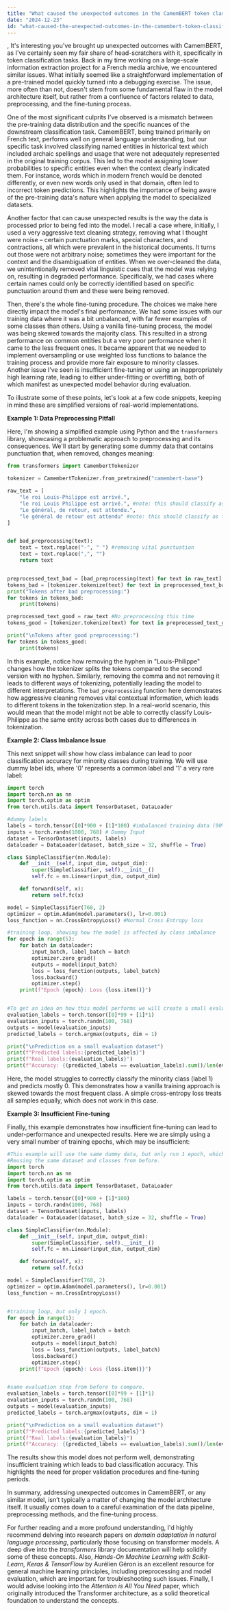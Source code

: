 ```yaml
---
title: "What caused the unexpected outcomes in the CamemBERT token classification model?"
date: "2024-12-23"
id: "what-caused-the-unexpected-outcomes-in-the-camembert-token-classification-model"
---
```


,  It's interesting you've brought up unexpected outcomes with CamemBERT, as I've certainly seen my fair share of head-scratchers with it, specifically in token classification tasks. Back in my time working on a large-scale information extraction project for a French media archive, we encountered similar issues. What initially seemed like a straightforward implementation of a pre-trained model quickly turned into a debugging exercise. The issue, more often than not, doesn't stem from some fundamental flaw in the model architecture itself, but rather from a confluence of factors related to data, preprocessing, and the fine-tuning process.

One of the most significant culprits I’ve observed is a mismatch between the pre-training data distribution and the specific nuances of the downstream classification task. CamemBERT, being trained primarily on French text, performs well on general language understanding, but our specific task involved classifying named entities in historical text which included archaic spellings and usage that were not adequately represented in the original training corpus. This led to the model assigning lower probabilities to specific entities even when the context clearly indicated them. For instance, words which in modern french would be denoted differently, or even new words only used in that domain, often led to incorrect token predictions. This highlights the importance of being aware of the pre-training data's nature when applying the model to specialized datasets.

Another factor that can cause unexpected results is the way the data is processed prior to being fed into the model. I recall a case where, initially, I used a very aggressive text cleaning strategy, removing what I thought were noise – certain punctuation marks, special characters, and contractions, all which were prevalent in the historical documents. It turns out those were not arbitrary noise; sometimes they were important for the context and the disambiguation of entities. When we over-cleaned the data, we unintentionally removed vital linguistic cues that the model was relying on, resulting in degraded performance. Specifically, we had cases where certain names could only be correctly identified based on specific punctuation around them and these were being removed.

Then, there's the whole fine-tuning procedure. The choices we make here directly impact the model's final performance. We had some issues with our training data where it was a bit unbalanced, with far fewer examples of some classes than others. Using a vanilla fine-tuning process, the model was being skewed towards the majority class. This resulted in a strong performance on common entities but a very poor performance when it came to the less frequent ones. It became apparent that we needed to implement oversampling or use weighted loss functions to balance the training process and provide more fair exposure to minority classes. Another issue I’ve seen is insufficient fine-tuning or using an inappropriately high learning rate, leading to either under-fitting or overfitting, both of which manifest as unexpected model behavior during evaluation.

To illustrate some of these points, let's look at a few code snippets, keeping in mind these are simplified versions of real-world implementations.

**Example 1: Data Preprocessing Pitfall**

Here, I'm showing a simplified example using Python and the `transformers` library, showcasing a problematic approach to preprocessing and its consequences. We'll start by generating some dummy data that contains punctuation that, when removed, changes meaning:

```python
from transformers import CamembertTokenizer

tokenizer = CamembertTokenizer.from_pretrained("camembert-base")

raw_text = [
    "le roi Louis-Philippe est arrivé.",
    "le roi Louis Philippe est arrivé.", #note: this should classify as the same entity
    "Le général, de retour, est attendu.",
    "le général de retour est attendu" #note: this should classify as the same entity
]


def bad_preprocessing(text):
    text = text.replace("-", " ") #removing vital punctuation
    text = text.replace(",", "")
    return text


preprocessed_text_bad = [bad_preprocessing(text) for text in raw_text]
tokens_bad = [tokenizer.tokenize(text) for text in preprocessed_text_bad]
print("Tokens after bad preprocessing:")
for tokens in tokens_bad:
    print(tokens)

preprocessed_text_good = raw_text #No preprocessing this time
tokens_good = [tokenizer.tokenize(text) for text in preprocessed_text_good]

print("\nTokens after good preprocessing:")
for tokens in tokens_good:
    print(tokens)

```

In this example, notice how removing the hyphen in "Louis-Philippe" changes how the tokenizer splits the tokens compared to the second version with no hyphen. Similarly, removing the comma and not removing it leads to different ways of tokenizing, potentially leading the model to different interpretations. The `bad_preprocessing` function here demonstrates how aggressive cleaning removes vital contextual information, which leads to different tokens in the tokenization step. In a real-world scenario, this would mean that the model might not be able to correctly classify Louis-Philippe as the same entity across both cases due to differences in tokenization.

**Example 2: Class Imbalance Issue**

This next snippet will show how class imbalance can lead to poor classification accuracy for minority classes during training. We will use dummy label ids, where '0' represents a common label and '1' a very rare label:

```python
import torch
import torch.nn as nn
import torch.optim as optim
from torch.utils.data import TensorDataset, DataLoader

#dummy labels
labels = torch.tensor([0]*900 + [1]*100) #imbalanced training data (90% to 10%)
inputs = torch.randn(1000, 768) # Dummy Input
dataset = TensorDataset(inputs, labels)
dataloader = DataLoader(dataset, batch_size = 32, shuffle = True)

class SimpleClassifier(nn.Module):
    def __init__(self, input_dim, output_dim):
        super(SimpleClassifier, self).__init__()
        self.fc = nn.Linear(input_dim, output_dim)

    def forward(self, x):
        return self.fc(x)

model = SimpleClassifier(768, 2)
optimizer = optim.Adam(model.parameters(), lr=0.001)
loss_function = nn.CrossEntropyLoss() #Normal Cross Entropy loss

#training loop, showing how the model is affected by class imbalance
for epoch in range(5):
    for batch in dataloader:
        input_batch, label_batch = batch
        optimizer.zero_grad()
        outputs = model(input_batch)
        loss = loss_function(outputs, label_batch)
        loss.backward()
        optimizer.step()
    print(f"Epoch {epoch}: Loss {loss.item()}")


#To get an idea on how this model performs we will create a small evalution batch where the data is very imbalanced, and the model will likely classify all samples as 0
evaluation_labels = torch.tensor([0]*99 + [1]*1)
evaluation_inputs = torch.randn(100, 768)
outputs = model(evaluation_inputs)
predicted_labels = torch.argmax(outputs, dim = 1)

print("\nPrediction on a small evaluation dataset")
print(f"Predicted labels:{predicted_labels}")
print(f"Real labels:{evaluation_labels}")
print(f"Accuracy: {(predicted_labels == evaluation_labels).sum()/len(evaluation_labels)}")
```

Here, the model struggles to correctly classify the minority class (label 1) and predicts mostly 0. This demonstrates how a vanilla training approach is skewed towards the most frequent class. A simple cross-entropy loss treats all samples equally, which does not work in this case.

**Example 3: Insufficient Fine-tuning**

Finally, this example demonstrates how insufficient fine-tuning can lead to under-performance and unexpected results. Here we are simply using a very small number of training epochs, which may be insufficient:

```python
#This example will use the same dummy data, but only run 1 epoch, which is often insufficient for good model training.
#Reusing the same dataset and classes from before.
import torch
import torch.nn as nn
import torch.optim as optim
from torch.utils.data import TensorDataset, DataLoader

labels = torch.tensor([0]*900 + [1]*100)
inputs = torch.randn(1000, 768)
dataset = TensorDataset(inputs, labels)
dataloader = DataLoader(dataset, batch_size = 32, shuffle = True)

class SimpleClassifier(nn.Module):
    def __init__(self, input_dim, output_dim):
        super(SimpleClassifier, self).__init__()
        self.fc = nn.Linear(input_dim, output_dim)

    def forward(self, x):
        return self.fc(x)

model = SimpleClassifier(768, 2)
optimizer = optim.Adam(model.parameters(), lr=0.001)
loss_function = nn.CrossEntropyLoss()


#training loop, but only 1 epoch.
for epoch in range(1):
    for batch in dataloader:
        input_batch, label_batch = batch
        optimizer.zero_grad()
        outputs = model(input_batch)
        loss = loss_function(outputs, label_batch)
        loss.backward()
        optimizer.step()
    print(f"Epoch {epoch}: Loss {loss.item()}")


#same evaluation step from before to compare.
evaluation_labels = torch.tensor([0]*99 + [1]*1)
evaluation_inputs = torch.randn(100, 768)
outputs = model(evaluation_inputs)
predicted_labels = torch.argmax(outputs, dim = 1)

print("\nPrediction on a small evaluation dataset")
print(f"Predicted labels:{predicted_labels}")
print(f"Real labels:{evaluation_labels}")
print(f"Accuracy: {(predicted_labels == evaluation_labels).sum()/len(evaluation_labels)}")

```

The results show this model does not perform well, demonstrating insufficient training which leads to bad classification accuracy. This highlights the need for proper validation procedures and fine-tuning periods.

In summary, addressing unexpected outcomes in CamemBERT, or any similar model, isn’t typically a matter of changing the model architecture itself. It usually comes down to a careful examination of the data pipeline, preprocessing methods, and the fine-tuning process.

For further reading and a more profound understanding, I'd highly recommend delving into research papers on *domain adaptation in natural language processing*, particularly those focusing on transformer models. A deep dive into the *transformers* library documentation will help solidify some of these concepts. Also, *Hands-On Machine Learning with Scikit-Learn, Keras & TensorFlow* by Aurélien Géron is an excellent resource for general machine learning principles, including preprocessing and model evaluation, which are important for troubleshooting such issues. Finally, I would advise looking into the *Attention is All You Need* paper, which originally introduced the Transformer architecture, as a solid theoretical foundation to understand the concepts.
